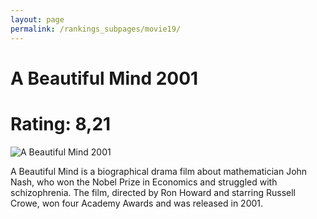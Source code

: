 ```yaml
---
layout: page
permalink: /rankings_subpages/movie19/
---
```

    
# A Beautiful Mind 2001
# Rating: 8,21
![A Beautiful Mind 2001](https://fwcdn.pl/fpo/18/64/31864/7521208_1.7.webp)


A Beautiful Mind is a biographical drama film about mathematician John Nash, who won the Nobel Prize in Economics and struggled with schizophrenia. The film, directed by Ron Howard and starring Russell Crowe, won four Academy Awards and was released in 2001.